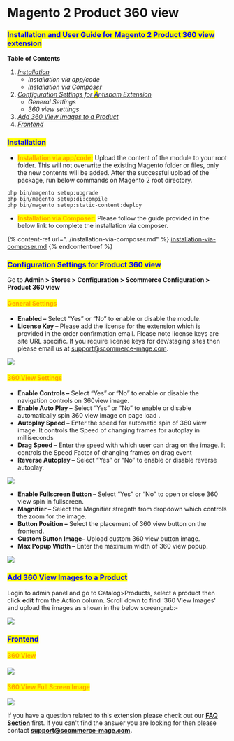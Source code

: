 # Magento 2 Product 360 view



### <mark style="color:blue;">Installation and User Guide for Magento 2 Product 360 view extension</mark>

**Table of Contents**

1. [_Installation_ ](magento-2-product-360-view.md#\_bookmark0)
   * _Installation via app/code_&#x20;
   * _Installation via Composer_
2. [_Configuration Settings for <mark style="color:blue;">A</mark>ntispam Extension_](magento-2-product-360-view.md#\_bookmark3)
   * _General Settings_&#x20;
   * _360 view settings_
3. [_Add 360 View Images to a Product_](magento-2-product-360-view.md#add-360-view-images-to-products)
4. [_Frontend_](magento-2-product-360-view.md#frontend)

### <mark style="color:blue;">Installation</mark> <a href="#bookmark0" id="bookmark0"></a>

* <mark style="color:orange;">**Installation via app/code:**</mark> Upload the content of the module to your root folder. This will not overwrite the existing Magento folder or files, only the new contents will be added. After the successful upload of the package, run below commands on Magento 2 root directory.

```
php bin/magento setup:upgrade
php bin/magento setup:di:compile
php bin/magento setup:static-content:deploy
```

* <mark style="color:orange;">**Installation via Composer:**</mark> Please follow the guide provided in the below link to complete the installation via composer.

{% content-ref url="../installation-via-composer.md" %}
[installation-via-composer.md](../installation-via-composer.md)
{% endcontent-ref %}

### <mark style="color:blue;">Configuration Settings for Product 360 view</mark> <a href="#bookmark3" id="bookmark3"></a>

Go to **Admin > Stores > Configuration > Scommerce Configuration > Product 360 view**

#### <mark style="color:orange;">General Settings</mark> <a href="#bookmark4" id="bookmark4"></a>

* **Enabled –** Select “Yes” or “No” to enable or disable the module.
* **License Key –** Please add the license for the extension which is provided in the order confirmation email. Please note license keys are site URL specific. If you require license keys for dev/staging sites then please email us at [support@scommerce-mage.com](mailto:support@scommerce-mage.com).

![](../../.gitbook/assets/360x\_890x.png)

#### <mark style="color:orange;">360 View Settings</mark> <a href="#bookmark4" id="bookmark4"></a>

* **Enable Controls –** Select “Yes” or “No” to enable or disable the navigation controls on 360view image.
* **Enable Auto Play –** Select “Yes” or “No” to enable or disable automatically spin 360 view image on page load .
* **Autoplay Speed –** Enter the speed for automatic spin of 360 view image. It controls the Speed of changing frames for autoplay in milliseconds
* **Drag Speed –** Enter the speed with which user can drag on the image. It controls the Speed Factor of changing frames on drag event
* **Reverse Autoplay –** Select “Yes” or “No” to enable or disable reverse autoplay.

![](../../.gitbook/assets/360\_890x.png)

* **Enable Fullscreen Button –** Select “Yes” or “No” to open or close 360 view spin in fullscreen.
* **Magnifier –** Select the Magnifier stregnth from dropdown which controls the zoom for the image.
* **Button Position –** Select the placement of 360 view button on the frontend.
* **Custom Button Image–** Upload custom 360 view button image.
* **Max Popup Width –** Enter the maximum width of 360 view popup.

![](../../.gitbook/assets/361\_890x.png)

### <mark style="color:blue;">**Add 360 View Images to a Product**</mark>

Login to admin panel and go to Catalog>Products, select a product then click **edit** from the Action column. Scroll down to find '360 View Images' and upload the images as shown in the below screengrab:-

![](../../.gitbook/assets/360view\_890x.png)

### <mark style="color:blue;">**Frontend**</mark>

#### <mark style="color:orange;">360 View</mark>  <a href="#bookmark4" id="bookmark4"></a>

![](../../.gitbook/assets/360\_1\_890x.png)

#### <mark style="color:orange;">360 View Full Screen Image</mark> <a href="#bookmark4" id="bookmark4"></a>

![](../../.gitbook/assets/360\_2\_890x.png)

If you have a question related to this extension please check out our [**FAQ Section**](https://www.scommerce-mage.com/magento-2-product-360-view.html#customfaq) first. If you can't find the answer you are looking for then please contact [**support@scommerce-mage.com**](mailto:core@scommerce-mage.com)**.**
